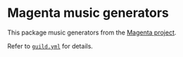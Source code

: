 # Magenta music generators

This package music generators from the [Magenta
project](ttps://magenta.tensorflow.org/).

Refer to [`guild.yml`](guild.yml) for details.
